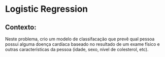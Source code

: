# Logistic Regression

## Contexto:

Neste problema, crio um modelo de classifacação que prevê qual pessoa possui alguma doença cardíaca baseado no resultado de um exame físico e outras características da pessoa (idade, sexo, nível de colesterol, etc).
